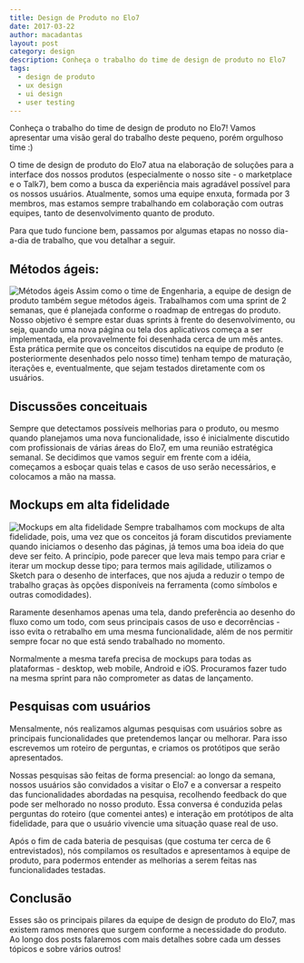 ```yaml
---
title: Design de Produto no Elo7
date: 2017-03-22
author: macadantas
layout: post
category: design
description: Conheça o trabalho do time de design de produto no Elo7
tags:
  - design de produto
  - ux design
  - ui design
  - user testing
---
```


Conheça o trabalho do time de design de produto no Elo7! Vamos apresentar uma visão geral do trabalho deste pequeno, porém orgulhoso time :)

O time de design de produto do Elo7 atua na elaboração de soluções para a interface dos nossos produtos (especialmente o nosso site - o marketplace e o Talk7), bem como a busca da experiência mais agradável possível para os nossos usuários. Atualmente, somos uma equipe enxuta, formada por 3 membros, mas estamos sempre trabalhando em colaboração com outras equipes, tanto de desenvolvimento quanto de produto.

Para que tudo funcione bem, passamos por algumas etapas no nosso dia-a-dia de trabalho, que vou detalhar a seguir.

## Métodos ágeis:
![Métodos ágeis](../images/design-de-produto-no-elo7-1.png)
Assim como o time de Engenharia, a equipe de design de produto também segue métodos ágeis. Trabalhamos com uma sprint de 2 semanas, que é planejada conforme o roadmap de entregas do produto. Nosso objetivo é sempre estar duas sprints à frente do desenvolvimento, ou seja, quando uma nova página ou tela dos aplicativos começa a ser implementada, ela provavelmente foi desenhada cerca de um mês antes.
Esta prática permite que os conceitos discutidos na equipe de produto (e posteriormente desenhados pelo nosso time) tenham tempo de maturação, iterações e, eventualmente, que sejam testados diretamente com os usuários.

## Discussões conceituais
Sempre que detectamos possíveis melhorias para o produto, ou mesmo quando planejamos uma nova funcionalidade, isso é inicialmente discutido com profissionais de várias áreas do Elo7, em uma reunião estratégica semanal. Se decidimos que vamos seguir em frente com a idéia, começamos a esboçar quais telas e casos de uso serão necessários, e colocamos a mão na massa.

## Mockups em alta fidelidade
![Mockups em alta fidelidade](../images/design-de-produto-no-elo7-2.png)
Sempre trabalhamos com mockups de alta fidelidade, pois, uma vez que os conceitos já foram discutidos previamente quando iniciamos o desenho das páginas, já temos uma boa ideia do que deve ser feito. A princípio, pode parecer que leva mais tempo para criar e iterar um mockup desse tipo; para termos mais agilidade, utilizamos o Sketch para o desenho de interfaces, que nos ajuda a reduzir o tempo de trabalho graças às opções disponíveis na ferramenta (como símbolos e outras comodidades).

Raramente desenhamos apenas uma tela, dando preferência ao desenho do fluxo como um todo, com seus principais casos de uso e decorrências - isso evita o retrabalho em uma mesma funcionalidade, além de nos permitir sempre focar no que está sendo trabalhado no momento.

Normalmente a mesma tarefa precisa de mockups para todas as plataformas - desktop, web mobile, Android e iOS. Procuramos fazer tudo na mesma sprint para não comprometer as datas de lançamento.

## Pesquisas com usuários
Mensalmente, nós realizamos algumas pesquisas com usuários sobre as principais funcionalidades que pretendemos lançar ou melhorar. Para isso escrevemos um roteiro de perguntas, e criamos os protótipos que serão apresentados.

Nossas pesquisas são feitas de forma presencial: ao longo da semana, nossos usuários são convidados a visitar o Elo7 e a conversar a respeito das funcionalidades abordadas na pesquisa, recolhendo feedback do que pode ser melhorado no nosso produto. Essa conversa é conduzida pelas perguntas do roteiro (que comentei antes) e interação em protótipos de alta fidelidade, para que o usuário vivencie uma situação quase real de uso.

Após o fim de cada bateria de pesquisas (que costuma ter cerca de 6 entrevistados), nós compilamos os resultados e apresentamos à equipe de produto, para podermos entender as melhorias a serem feitas nas funcionalidades testadas.

## Conclusão
Esses são os principais pilares da equipe de design de produto do Elo7, mas existem ramos menores que surgem conforme a necessidade do produto. Ao longo dos posts falaremos com mais detalhes sobre cada um desses tópicos e sobre vários outros!

